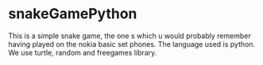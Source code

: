 # snakeGamePython

This is a simple snake game, the one s which u would probably remember having played on the nokia basic set phones.
The language used is python.
We use turtle, random and freegames library.

